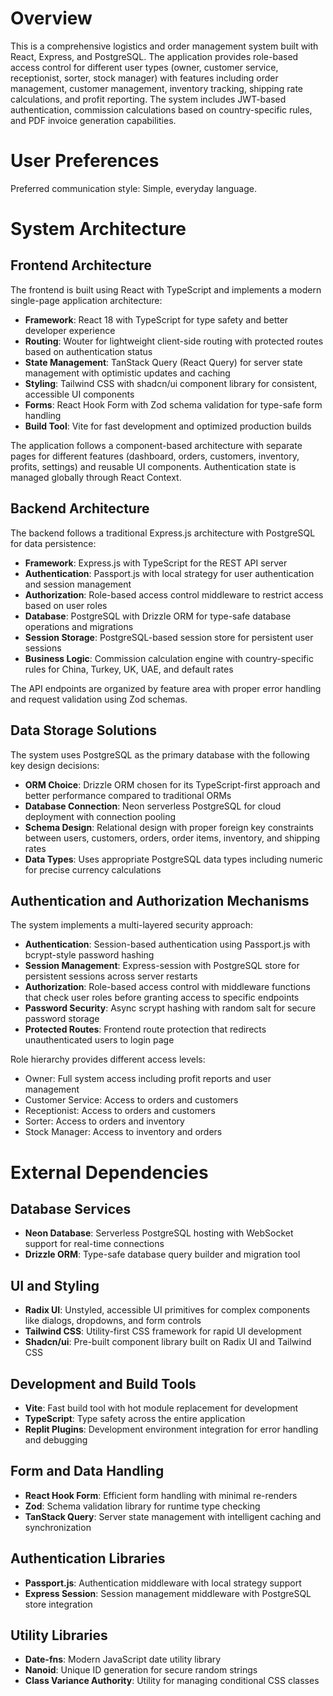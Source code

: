 # Overview

This is a comprehensive logistics and order management system built with React, Express, and PostgreSQL. The application provides role-based access control for different user types (owner, customer service, receptionist, sorter, stock manager) with features including order management, customer management, inventory tracking, shipping rate calculations, and profit reporting. The system includes JWT-based authentication, commission calculations based on country-specific rules, and PDF invoice generation capabilities.

# User Preferences

Preferred communication style: Simple, everyday language.

# System Architecture

## Frontend Architecture

The frontend is built using React with TypeScript and implements a modern single-page application architecture:

- **Framework**: React 18 with TypeScript for type safety and better developer experience
- **Routing**: Wouter for lightweight client-side routing with protected routes based on authentication status
- **State Management**: TanStack Query (React Query) for server state management with optimistic updates and caching
- **Styling**: Tailwind CSS with shadcn/ui component library for consistent, accessible UI components
- **Forms**: React Hook Form with Zod schema validation for type-safe form handling
- **Build Tool**: Vite for fast development and optimized production builds

The application follows a component-based architecture with separate pages for different features (dashboard, orders, customers, inventory, profits, settings) and reusable UI components. Authentication state is managed globally through React Context.

## Backend Architecture

The backend follows a traditional Express.js architecture with PostgreSQL for data persistence:

- **Framework**: Express.js with TypeScript for the REST API server
- **Authentication**: Passport.js with local strategy for user authentication and session management
- **Authorization**: Role-based access control middleware to restrict access based on user roles
- **Database**: PostgreSQL with Drizzle ORM for type-safe database operations and migrations
- **Session Storage**: PostgreSQL-based session store for persistent user sessions
- **Business Logic**: Commission calculation engine with country-specific rules for China, Turkey, UK, UAE, and default rates

The API endpoints are organized by feature area with proper error handling and request validation using Zod schemas.

## Data Storage Solutions

The system uses PostgreSQL as the primary database with the following key design decisions:

- **ORM Choice**: Drizzle ORM chosen for its TypeScript-first approach and better performance compared to traditional ORMs
- **Database Connection**: Neon serverless PostgreSQL for cloud deployment with connection pooling
- **Schema Design**: Relational design with proper foreign key constraints between users, customers, orders, order items, inventory, and shipping rates
- **Data Types**: Uses appropriate PostgreSQL data types including numeric for precise currency calculations

## Authentication and Authorization Mechanisms

The system implements a multi-layered security approach:

- **Authentication**: Session-based authentication using Passport.js with bcrypt-style password hashing
- **Session Management**: Express-session with PostgreSQL store for persistent sessions across server restarts
- **Authorization**: Role-based access control with middleware functions that check user roles before granting access to specific endpoints
- **Password Security**: Async scrypt hashing with random salt for secure password storage
- **Protected Routes**: Frontend route protection that redirects unauthenticated users to login page

Role hierarchy provides different access levels:
- Owner: Full system access including profit reports and user management
- Customer Service: Access to orders and customers
- Receptionist: Access to orders and customers
- Sorter: Access to orders and inventory
- Stock Manager: Access to inventory and orders

# External Dependencies

## Database Services
- **Neon Database**: Serverless PostgreSQL hosting with WebSocket support for real-time connections
- **Drizzle ORM**: Type-safe database query builder and migration tool

## UI and Styling
- **Radix UI**: Unstyled, accessible UI primitives for complex components like dialogs, dropdowns, and form controls
- **Tailwind CSS**: Utility-first CSS framework for rapid UI development
- **Shadcn/ui**: Pre-built component library built on Radix UI and Tailwind CSS

## Development and Build Tools
- **Vite**: Fast build tool with hot module replacement for development
- **TypeScript**: Type safety across the entire application
- **Replit Plugins**: Development environment integration for error handling and debugging

## Form and Data Handling
- **React Hook Form**: Efficient form handling with minimal re-renders
- **Zod**: Schema validation library for runtime type checking
- **TanStack Query**: Server state management with intelligent caching and synchronization

## Authentication Libraries
- **Passport.js**: Authentication middleware with local strategy support
- **Express Session**: Session management middleware with PostgreSQL store integration

## Utility Libraries
- **Date-fns**: Modern JavaScript date utility library
- **Nanoid**: Unique ID generation for secure random strings
- **Class Variance Authority**: Utility for managing conditional CSS classes